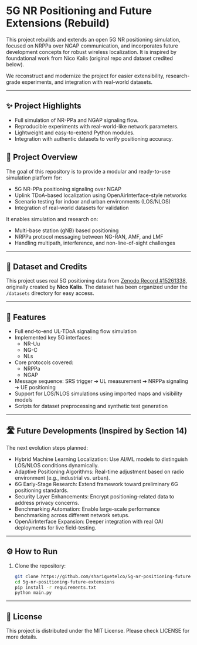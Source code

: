 # 5G NR Positioning and Future Extensions (Rebuild)

This project rebuilds and extends an open 5G NR positioning simulation, focused on NRPPa over NGAP communication, and incorporates future development concepts for robust wireless localization.
It is inspired by foundational work from Nico Kalis (original repo and dataset credited below).

We reconstruct and modernize the project for easier extensibility, research-grade experiments, and integration with real-world datasets.

---
## ✨  Project Highlights
- Full simulation of NR-PPa and NGAP signaling flow.
- Reproducible experiments with real-world-like network parameters.
- Lightweight and easy-to-extend Python modules.
- Integration with authentic datasets to verify positioning accuracy.
## 📡 Project Overview

The goal of this repository is to provide a modular and ready-to-use simulation platform for:
- 5G NR-PPa positioning signaling over NGAP
- Uplink TDoA-based localization using OpenAirInterface-style networks
- Scenario testing for indoor and urban environments (LOS/NLOS)
- Integration of real-world datasets for validation

It enables simulation and research on:
- Multi-base station (gNB) based positioning
- NRPPa protocol messaging between NG-RAN, AMF, and LMF
- Handling multipath, interference, and non-line-of-sight challenges

---

## 📂 Dataset and Credits

This project uses real 5G positioning data from [Zenodo Record #15261338](https://zenodo.org/records/15261338), originally created by **Nico Kalis**.
The dataset has been organized under the `/datasets` directory for easy access.

---

## 🚀 Features
- Full end-to-end UL-TDoA signaling flow simulation
- Implemented key 5G interfaces:
  - NR-Uu
  - NG-C
  - NLs
- Core protocols covered:
  - NRPPa
  - NGAP
- Message sequence: SRS trigger ➔ UL measurement ➔ NRPPa signaling ➔ UE positioning
- Support for LOS/NLOS simulations using imported maps and visibility models
- Scripts for dataset preprocessing and synthetic test generation

---

## 🛣️ Future Developments (Inspired by Section 14)

The next evolution steps planned:
- Hybrid Machine Learning Localization: Use AI/ML models to distinguish LOS/NLOS conditions dynamically.
- Adaptive Positioning Algorithms: Real-time adjustment based on radio environment (e.g., industrial vs. urban).
- 6G Early-Stage Research: Extend framework toward preliminary 6G positioning standards.
- Security Layer Enhancements: Encrypt positioning-related data to address privacy concerns.
- Benchmarking Automation: Enable large-scale performance benchmarking across different network setups.
- OpenAirInterface Expansion: Deeper integration with real OAI deployments for live field-testing.

---

## ⚙️ How to Run

1. Clone the repository:
   ```bash
   git clone https://github.com/shariquetelco/5g-nr-positioning-future-extensions.git
   cd 5g-nr-positioning-future-extensions
   pip install -r requirements.txt
   python main.py

-----

## 📜 License
This project is distributed under the MIT License. Please check LICENSE for more details.